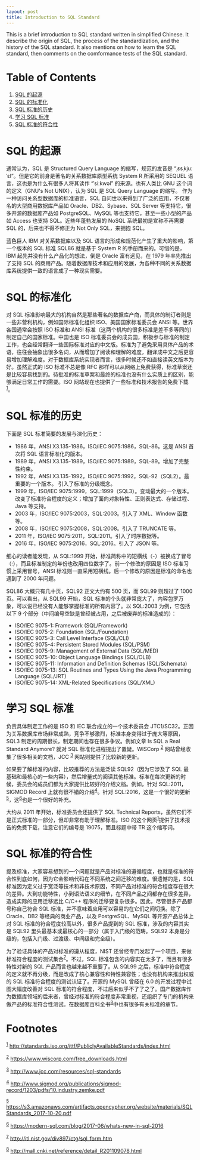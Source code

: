 ```yaml
---
layout: post
title: Introduction to SQL Standard
---
```


This is a brief introduction to SQL standard written in simplified Chinese. It describe the origin of SQL, the process of the standardization, and the history of the SQL standard. It also mentions on how to learn the SQL standard, then comments on the comformance tests of the SQL standard.


# Table of Contents

1.  [SQL 的起源](#orgbd0937f)
2.  [SQL 的标准化](#org8e52440)
3.  [SQL 标准的历史](#org6f674e2)
4.  [学习 SQL 标准](#org882793e)
5.  [SQL 标准的符合性](#orgb4cf3bd)

<a id="orgbd0937f"></a>

# SQL 的起源

通常认为，SQL 是 Structured Query Language 的缩写，规范的发音是 “ˌɛsˌkjuːˈɛl”。但是它的前身是著名的关系数据库原型系统 System R 所采用的 SEQUEL 语言，这也是为什么有很多人将其读作 “ˈsiːkwəl” 的来源。也有人类比 GNU 这个词的定义（GNU's Not UNIX），认为 SQL 是 SQL Query Language 的缩写。 作为一种访问关系型数据库的标准语言，SQL 自问世以来得到了广泛的应用，不仅著名的大型商用数据库产品如 Oracle、DB2、Sybase、SQL Server 等支持它，很多开源的数据库产品如 PostgreSQL、MySQL 等也支持它，甚至一些小型的产品如 Access 也支持 SQL。近些年蓬勃发展的 NoSQL 系统最初是宣称不再需要 SQL 的，后来也不得不修正为 Not Only SQL，来拥抱 SQL。

蓝色巨人 IBM 对关系数据库以及 SQL 语言的形成和规范化产生了重大的影响，第一个版本的 SQL 标准 SQL86 就是基于 System R 的手册而来的。可惜的是， IBM 起先并没有什么产品化的想法，倒是 Oracle 富有远见，在 1979 年率先推出了支持 SQL 的商用产品。随着数据库技术和应用的发展，为各种不同的关系数据库系统提供一致的语言成了一种现实需要。


<a id="org8e52440"></a>

# SQL 的标准化

对 SQL 标准影响最大的机构自然是那些著名的数据库产商，而具体的制订者则是一些非营利机构，例如国际标准化组织 ISO、美国国家标准委员会 ANSI 等。世界各国通常会按照 ISO 标准和 ANSI 标准（这两个机构的很多标准是差不多等同的）制定自己的国家标准。中国也是 ISO 标准委员会的成员国，积极参与标准的制定工作，也会经常翻译一些国际标准对应的中文版。标准为了避免采用具体产品的术语，往往会抽象出很多名词，从而增加了阅读和理解的难度，翻译成中文之后更容易增加理解难度。对于数据库系统实现者而言，很多时候还不如直接读英文版本为好。虽然正式的 ISO 标准不总是像 RFC 那样可以从网络上免费获得，标准草案还是比较容易找到的。待批准的标准草案和最终的标准也没有什么实质上的区别，能够满足日常工作的需要。ISO 网站现在也提供了一些标准和技术报告的免费下载<sup><a id="fnr.1" class="footref" href="#fn.1">1</a></sup>。


<a id="org6f674e2"></a>

# SQL 标准的历史

下面是 SQL 标准简要的发展与演化历史：

-   1986 年，ANSI X3.135-1986，ISO/IEC 9075:1986，SQL-86。这是 ANSI 首次将 SQL 语言标准化的版本。
-   1989 年，ANSI X3.135-1989，ISO/IEC 9075:1989，SQL-89。增加了完整性约束。
-   1992 年，ANSI X3.135-1992，ISO/IEC 9075:1992，SQL-92（SQL2）。最重要的一个版本。 引入了标准的分级概念。
-   1999 年，ISO/IEC 9075:1999，SQL:1999（SQL3）。变动最大的一个版本。改变了标准符合程度的定义；增加了面向对象特性、正则表达式、存储过程、Java 等支持。
-   2003 年，ISO/IEC 9075:2003，SQL:2003。引入了 XML、Window 函数等。
-   2008 年，ISO/IEC 9075:2008，SQL:2008。引入了 TRUNCATE 等。
-   2011 年，ISO/IEC 9075:2011，SQL:2011。引入了时序数据等。
-   2016 年，ISO/IEC 9075:2016，SQL:2016。引入了 JSON 等。

细心的读者能发现，从 SQL:1999 开始，标准简称中的短横线（-）被换成了冒号（:），而且标准制定的年份也改用四位数字了。前一个修改的原因是 ISO 标准习惯上采用冒号，ANSI 标准则一直采用短横线。后一个修改的原因是标准的命名也遇到了 2000 年问题。

SQL86 大概只有几十页，SQL92 正文大约有 500 页，而 SQL99 则超过了 1000 页。可以看出，从 SQL99 开始，SQL 标准的个头就非常庞大了，内容包罗万象，可以说已经没有人能够掌握标准的所有内容了。以 SQL:2003 为例，它包括以下 9 个部分（中间编号空缺是曾经被占用，之后被废弃的标准造成的）：

-   ISO/IEC 9075-1: Framework (SQL/Framework)
-   ISO/IEC 9075-2: Foundation (SQL/Foundation)
-   ISO/IEC 9075-3: Call Level Interface (SQL/CLI)
-   ISO/IEC 9075-4: Persistent Stored Modules (SQL/PSM)
-   ISO/IEC 9075-9: Management of External Data (SQL/MED)
-   ISO/IEC 9075-10: Object Language Bindings (SQL/OLB)
-   ISO/IEC 9075-11: Information and Definition Schemas (SQL/Schemata)
-   ISO/IEC 9075-13: SQL Routines and Types Using the Java Programming Language (SQL/JRT)
-   ISO/IEC 9075-14: XML-Related Specifications (SQL/XML)


<a id="org882793e"></a>

# 学习 SQL 标准

负责具体制定工作的是 ISO 和 IEC 联合成立的一个技术委员会 JTC1/SC32。正因为关系数据库市场非常成熟，竞争不够激烈，标准本身变得过于庞大等原因，SQL3 制定的周期很长，制定期间也存在很多争议。例如文章 Is SQL a Real Standard Anymore? 就对 SQL 标准化进程提出了置疑。WISCorp <sup><a id="fnr.2" class="footref" href="#fn.2">2</a></sup> 网站曾经收集了很多相关的文档，JCC <sup><a id="fnr.3" class="footref" href="#fn.3">3</a></sup> 网站则提供了比较新的更新。

如果要了解标准的内容，比较推荐的方法是泛读 SQL92（因为它涉及了 SQL 最基础和最核心的一些内容），然后增量式的阅读其他标准。标准在每次更新的时候，委员会的成员们都为大家提供比较好的介绍文档。例如，针对 SQL:2011，SIGMOD Record 上就有很不错的介绍<sup><a id="fnr.4" class="footref" href="#fn.4">4</a></sup>。针对 SQL:2016，这是一个很好的更新<sup><a id="fnr.5" class="footref" href="#fn.5">5</a></sup>，这<sup><a id="fnr.6" class="footref" href="#fn.6">6</a></sup>也是一个很好的补充。

大约从 2011 年开始，标准委员会还提供了 SQL Technical Reports，虽然它们不是正式标准的一部分，但却非常有助于理解标准。ISO 的这个网页<sup><a id="fnr.1.100" class="footref" href="#fn.1">1</a></sup>提供了技术报告的免费下载，注意它们的编号是 19075，而且标题中带 TR 这个缩写词。


<a id="orgb4cf3bd"></a>

# SQL 标准的符合性

提及标准，大家容易想到的一个问题就是产品对标准的遵循程度，也就是标准的符合性到底如何，因为它会影响代码在不同系统之间迁移的难度。很遗憾的是，SQL 标准因为定义过于宽泛等技术和非技术原因，不同产品对标准的符合程度存在很大的差异。大到功能特性，小到语法语义的细节，在不同产品之间都存在很多差异，造成实际的应用迁移远比 C/C++ 程序的迁移要复杂很多。因此，尽管很多产品都号称自己符合 SQL 标准，并不意味着应用可以容易的在它们之间切换。除了 Oracle、DB2 等经典的商业产品，以及 PostgreSQL、MySQL 等开源产品总体上对 SQL 标准的符合程度较高以外，很多产品提到的 SQL 标准，涉及的内容其实是 SQL92 里头最基本或最核心的一部分（属于入门级的范畴。SQL92 本身是分级的，包括入门级、过渡级、中间级和完全级）。

为了验证具体的产品对标准的遵从程度，NIST 还曾经专门发起了一个项目，来做标准符合程度的测试集合<sup><a id="fnr.7" class="footref" href="#fn.7">7</a></sup>。不过，SQL 标准包含的内容实在太多了，而且有很多特性对新的 SQL 产品而言也越来越不重要了。从 SQL99 之后，标准中符合程度的定义就不再分级，而是改成了核心兼容性和特性兼容性；也没有机构来推出权威的 SQL 标准符合程度的测试认证了。开源的 MySQL 曾经在 6.0 的开发过程中试图大幅度改善对 SQL 标准的符合程度，不过后来似乎不了了之了。国产数据库作为数据库领域的后来者，曾经对标准的符合程度非常重视，还组织了专门的机构来做产品的标准符合性测试。在数据库百科全书<sup><a id="fnr.8" class="footref" href="#fn.8">8</a></sup>中也有很多有关标准的章节。


# Footnotes

<sup><a id="fn.1" href="#fnr.1">1</a></sup> <http://standards.iso.org/ittf/PubliclyAvailableStandards/index.html>

<sup><a id="fn.2" href="#fnr.2">2</a></sup> <https://www.wiscorp.com/free_downloads.html>

<sup><a id="fn.3" href="#fnr.3">3</a></sup> <http://www.jcc.com/resources/sql-standards>

<sup><a id="fn.4" href="#fnr.4">4</a></sup> <http://www.sigmod.org/publications/sigmod-record/1203/pdfs/10.industry.zemke.pdf>

<sup><a id="fn.5" href="#fnr.5">5</a></sup> <https://s3.amazonaws.com/artifacts.opencypher.org/website/materials/SQLStandards_2017-10-20.pdf>

<sup><a id="fn.6" href="#fnr.6">6</a></sup> <https://modern-sql.com/blog/2017-06/whats-new-in-sql-2016>

<sup><a id="fn.7" href="#fnr.7">7</a></sup> <http://itl.nist.gov/div897/ctg/sql_form.htm>

<sup><a id="fn.8" href="#fnr.8">8</a></sup> <http://mall.cnki.net/reference/detail_R201109078.html>
